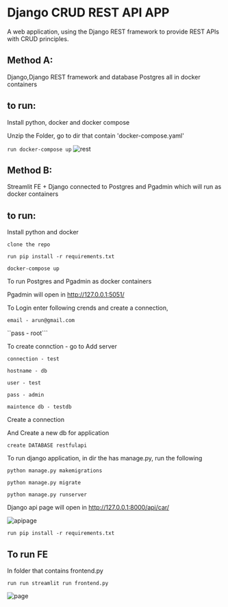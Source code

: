 # Django CRUD REST API APP
A web application, using the Django REST framework to  provide REST APIs with CRUD principles.

## Method A:
Django,Django REST framework and database Postgres all in docker containers
## to run:
Install python, docker and docker compose

Unzip the Folder, go to dir that contain 'docker-compose.yaml'


```run docker-compose up```
![rest](./images/djpic3.PNG)

## Method B:
Streamlit FE + Django connected to Postgres and Pgadmin which will run as docker containers
## to run:
Install python and docker


```clone the repo```

```run pip install -r requirements.txt```

```docker-compose up``` 

To run Postgres and Pgadmin as docker containers

Pgadmin will open in http://127.0.0.1:5051/

To Login enter following crends and create a connection,

```email - arun@gmail.com``` 

``pass - root```

To create connction - go to Add server

```connection - test``` 

```hostname - db```

```user - test``` 

```pass - admin```

```maintence db - testdb``` 

Create a connection

And Create a new db for application

```create DATABASE restfulapi``` 

To run django application, in dir the has manage.py, run the following

```python manage.py makemigrations```

```python manage.py migrate```

```python manage.py runserver```

Django api page will open in http://127.0.0.1:8000/api/car/

![apipage](./images/djpic1.PNG)

```run pip install -r requirements.txt```



## To run FE

In folder that contains frontend.py

```run run streamlit run frontend.py```

![page](./images/djpic2.PNG)



